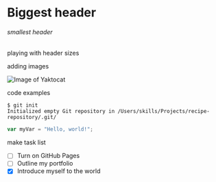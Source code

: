 # Biggest header
###### smallest header
playing with header sizes

adding images

![Image of Yaktocat](https://octodex.github.com/images/yaktocat.png)

code examples

```
$ git init
Initialized empty Git repository in /Users/skills/Projects/recipe-repository/.git/
```

``` javascript
var myVar = "Hello, world!";
```

make task list
- [ ] Turn on GitHub Pages
- [ ] Outline my portfolio
- [x] Introduce myself to the world
